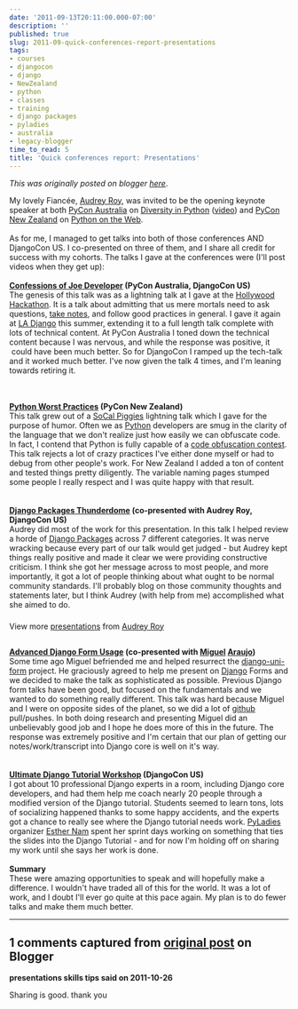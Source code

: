 ```yaml
---
date: '2011-09-13T20:11:00.000-07:00'
description: ''
published: true
slug: 2011-09-quick-conferences-report-presentations
tags:
- courses
- djangocon
- django
- NewZealand
- python
- classes
- training
- django packages
- pyladies
- australia
- legacy-blogger
time_to_read: 5
title: 'Quick conferences report: Presentations'
---
```


*This was originally posted on blogger [here](https://pydanny.blogspot.com/2011/09/quick-conferences-report-presentations.html)*.

My lovely Fiancée, <a href="http://audreyr.posterous.com/">Audrey Roy</a>, was invited to be the opening keynote speaker at both <a href="http://pycon-au.org/2011">PyCon Australia</a>&nbsp;on <a href="http://www.slideshare.net/audreyr/pycon-australia-2011-keynote-audrey-roy">Diversity in Python</a>&nbsp;(<a href="http://www.youtube.com/watch?v=76YfICi8LcA">video</a>) and <a href="http://nz.pycon.org/2011/about/">PyCon New Zealand</a>&nbsp;on <a href="http://www.slideshare.net/audreyr/kiwi-pycon-2011-audrey-roy-keynote-speech">Python on the Web</a>.<br /><br />As for me, I managed to get talks into both of those conferences AND DjangoCon US. I co-presented on three of them, and I share all credit for success with my cohorts.&nbsp;The talks I gave at the conferences were (I'll post videos when they get up):<br /><br /><b><a href="http://www.slideshare.net/pydanny/confessions-of-a-joe-developer">Confessions of Joe Developer</a> (PyCon Australia, DjangoCon US)</b><br />The genesis of this talk was as a lightning talk at I gave at the <a href="http://pydanny.blogspot.com/2011/06/hollywood-hackathon-on-june-18th.html">Hollywood</a> <a href="http://pydanny.blogspot.com/2011/06/hollywood-hackathon-report.html">Hackathon</a>. It is a talk about admitting that us mere mortals need to ask questions, <a href="http://pydanny-event-notes.rtfd.org/">take notes</a>, and follow good practices in general. I gave it again at <a href="http://www.meetup.com/ladjango/">LA Django</a> this summer, extending it to a full length talk complete with lots of technical content. At PyCon Australia I toned down the technical content because I was nervous, and while the response was positive, it &nbsp;could have been much better. So for DjangoCon I ramped up the tech-talk and it worked much better. I've now given the talk 4 times, and I'm leaning towards retiring it.<br /><div id="__ss_8349366" style="width: 425px;"> &nbsp;</div><br /><b><a href="http://www.slideshare.net/pydanny/python-worst-practices">Python Worst Practices</a> (PyCon New Zealand)</b><br />This talk grew out of a <a href="http://socal-piggies.org/scp">SoCal Piggies</a> lightning talk which I gave for the purpose of humor. Often we as <a href="http://python.org/">Python</a> developers are smug in the clarity of the language that we don't realize just how easily we can obfuscate code. In fact, I contend that Python is fully capable of a <a href="http://en.wikipedia.org/wiki/Code_Obfuscation#Recreational_obfuscation">code obfuscation contest</a>. This talk rejects a lot of crazy practices I've either done myself or had to debug from other people's work. For New Zealand I added a ton of content and tested things pretty diligently. The variable naming pages stumped some people I really respect and I was quite happy with that result.<br /><div id="__ss_7771404" style="width: 425px;"> &nbsp;</div><br /><b><a href="http://www.slideshare.net/audreyr/django-package-thunderdome-by-audrey-roy-daniel-greenfeld">Django Packages Thunderdome</a> (co-presented with Audrey Roy, DjangoCon US)</b><br />Audrey did most of the work for this presentation. In this talk I helped review a horde of <a href="http://djangopackages.com/">Django Packages</a> across 7 different categories. It was nerve wracking because every part of our talk would get judged - but Audrey kept things really positive and made it clear we were providing constructive criticism. I think she got her message across to most people, and more importantly, it got a lot of people thinking about what ought to be normal community standards. I'll probably blog on those community thoughts and statements later, but I think Audrey (with help from me) accomplished what she aimed to do.<br /><div id="__ss_9168634" style="width: 425px;">  <br /><div style="padding: 5px 0 12px;">View more <a href="http://www.slideshare.net/" target="_blank">presentations</a> from <a href="http://www.slideshare.net/audreyr" target="_blank">Audrey Roy</a> </div></div><br /><b><a href="http://www.slideshare.net/pydanny/advanced-django-forms-usage">Advanced Django Form Usage</a> (co-presented with <a href="http://twitter.com/maraujop">Miguel</a> <a href="http://tothinkornottothink.com/">Araujo</a>)</b><br />Some time ago Miguel befriended me and helped resurrect the <a href="http://django-uni-form.rtfd.org/">django-uni-form</a> project. He graciously agreed to help me present on <a href="http://djangoproject.com/">Django</a> Forms and we decided to make the talk as sophisticated as possible. Previous Django form talks have been good, but focused on the fundamentals and we wanted to do something really different. This talk was hard because Miguel and I were on opposite sides of the planet, so we did a lot of <a href="https://github.com/">github</a> pull/pushes. In both doing research and presenting Miguel did an unbelievably good job and I hope he does more of this in the future. The response was extremely positive and I'm certain that our plan of getting our notes/work/transcript into Django core is well on it's way.<br /><div id="__ss_9181902" style="width: 425px;"> &nbsp;</div><br /><b><a href="http://pydanny.blogspot.com/2011/07/ultimate-django-tutorial-workshop.html">Ultimate Django Tutorial Workshop</a> (DjangoCon US)</b><br />I got about 10 professional Django experts in a room, including Django core developers, and had them help me coach nearly 20 people through a modified version of the Django tutorial. Students seemed to learn tons, lots of socializing happened thanks to some happy accidents, and the experts got a chance to really see where the Django tutorial needs work. <a href="http://pyladies.com/">PyLadies</a> organizer <a href="http://esthernam.com/">Esther Nam</a> spent her sprint days working on something that ties the slides into the Django Tutorial - and for now I'm holding off on sharing my work until she says her work is done.<br /><br /><b>Summary</b><br />These were amazing opportunities to speak and will hopefully make a difference. I wouldn't have traded all of this for the world. It was a lot of work, and I doubt I'll ever go quite at this pace again. My plan is to do fewer talks and make them much better.

---

## 1 comments captured from [original post](https://pydanny.blogspot.com/2011/09/quick-conferences-report-presentations.html) on Blogger

**presentations skills tips said on 2011-10-26**

Sharing is good. thank you

